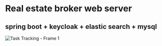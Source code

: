 # Real estate broker web server

## spring boot + keycloak + elastic search + mysql
![Task Tracking - Frame 1](https://user-images.githubusercontent.com/55220962/230714151-db9a0113-7917-4254-b0b2-94fd9807a185.jpg)
